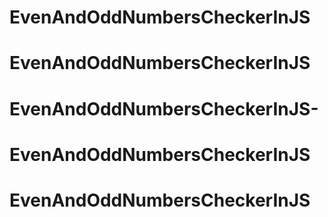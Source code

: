 # EvenAndOddNumbersCheckerInJS
# EvenAndOddNumbersCheckerInJS
# EvenAndOddNumbersCheckerInJS-
# EvenAndOddNumbersCheckerInJS
# EvenAndOddNumbersCheckerInJS
